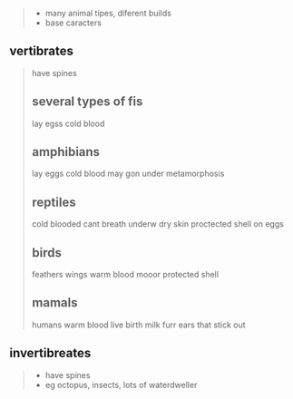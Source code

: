 >- many animal tipes, diferent builds
>- base caracters
## vertibrates
>have spines
>## several types of fis
>lay egss
>cold blood
>## amphibians
>lay eggs
>cold blood
>may gon under metamorphosis
>## reptiles
>cold blooded
>cant breath underw
>dry skin
>proctected shell on eggs
>## birds
>feathers
>wings
>warm blood
>mooor protected shell
>## mamals
>humans
>warm blood
>live birth
>milk
>furr
>ears that stick out
## invertibreates
>- have spines
>- eg octopus, insects, lots of waterdweller